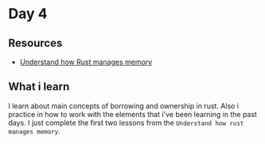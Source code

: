 # Day 4

## Resources
- [Understand how Rust manages memory](https://docs.microsoft.com/en-us/learn/modules/rust-memory-management/)

## What i learn

I learn about main concepts of borrowing and ownership in rust. Also i practice in how to work with
the elements that i've been learning in the past days. I just complete the first two lessons from the
`Understand how rust manages memory`.